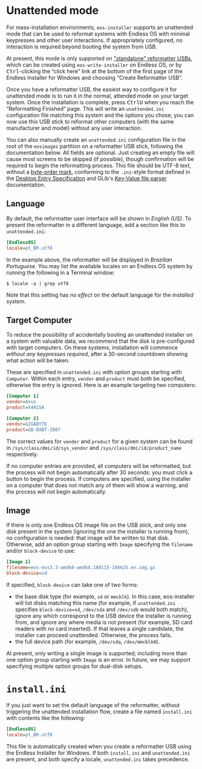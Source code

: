 # Unattended mode

For mass-installation environments, `eos-installer` supports an unattended mode that can be used to reformat systems with Endless OS with minimal keypresses and other user interactions. If appropriately configured, no interaction is required beyond booting the system from USB.

At present, this mode is only supported on ["standalone" reformatter USBs](https://support.endlessos.org/en/deployment/reformatter-usb), which can be created using `eos-write-installer` on Endless OS, or by <kbd>Ctrl</kbd>-clicking the “click here” link at the bottom of the first page of the Endless Installer for Windows and choosing “Create Reformatter USB”.

Once you have a reformatter USB, the easiest way to configure it for unattended mode is to run it in the normal, attended mode on your target system. Once the installation is complete, press <kbd>Ctrl</kbd><kbd>U</kbd> when you reach the “Reformatting Finished” page. This will write an `unattended.ini` configuration file matching this system and the options you chose; you can now use this USB stick to reformat other computers (with the same manufacturer and model) without any user interaction.

You can also manually create an `unattended.ini` configuration file in the root of the `eosimages` partition on a reformatter USB stick, following the documentation below. All fields are optional. Just creating an empty file will cause most screens to be skipped (if possible), though confirmation will be required to begin the reformatting process. This file should be UTF-8 text, without a [byte-order mark](https://en.wikipedia.org/wiki/Byte_order_mark), conforming to the `.ini`-style format defined in the [Desktop Entry Specification](https://specifications.freedesktop.org/desktop-entry-spec/latest/) and GLib's [Key-Value file parser](https://developer.gnome.org/glib/stable/glib-Key-value-file-parser.html) documentation.

## Language

By default, the reformatter user interface will be shown in _English (US)_. To present the reformatter in a different language, add a section like this to `unattended.ini`:

```ini
[EndlessOS]
locale=pt_BR.utf8
```

In the example above, the reformatter will be displayed in _Brazilian Portuguese_. You may list the available locales on an Endless OS system by running the following in a Terminal window:

```console
$ locale -a | grep utf8
```

Note that this setting has _no effect_ on the default language for the _installed_ system.

## Target Computer

To reduce the possibility of accidentally booting an unattended installer on a system with valuable data, we recommend that the disk is pre-configured with target computers. On these systems, installation will commence _without any keypresses required_, after a 30-second countdown showing what action will be taken.

These are specified in `unattended.ini` with option groups starting with `Computer`. Within each entry, `vendor` and `product` must both be specified, otherwise the entry is ignored. Here is an example targeting two computers:

```ini
[Computer 1]
vendor=Asus
product=X441SA

[Computer 2]
vendor=GIGABYTE
product=GB-BXBT-2807
```

The correct values for `vendor` and `product` for a given system can be found in `/sys/class/dmi/id/sys_vendor` and `/sys/class/dmi/id/product_name` respectively.

If no computer entries are provided, all computers will be reformatted, but the process will not begin automatically after 30 seconds: you must click a button to begin the process.  If computers are specified, using the installer on a computer that does not match any of them will show a warning, and the process will not begin automatically.

## Image

If there is only one Endless OS image file on the USB stick, and only one disk present in the system (ignoring the one the installer is running from), no configuration is needed: that image will be written to that disk. Otherwise, add an option group starting with `Image` specifying the `filename` and/or `block-device` to use:

```ini
[Image 1]
filename=eos-eos3.3-amd64-amd64.180115-104625.en.img.gz
block-device=sd
```

If specified, `block-device` can take one of two forms:

* the base disk type (for example, `sd` or `mmcblk`). In this case, eos-installer will list disks matching this name (for example, if `unattended.ini` specifies `block-device=sd`, `/dev/sda` and `/dev/sdb` would both match), ignore any which correspond to the USB device the installer is running from, and ignore any where media is not present (for example, SD card readers with no card inserted). If that leaves a single candidate, the installer can proceed unattended. Otherwise, the process fails.
* the full device path (for example, `/dev/sda`, `/dev/mmcblk0`).

At present, only writing a single image is supported; including more than one option group starting with `Image` is an error. In future, we may support specifying multiple option groups for dual-disk setups.

# `install.ini`

If you just want to set the default language of the reformatter, without triggering the unattended installation flow, create a file named `install.ini` with contents like the following:

```ini
[EndlessOS]
locale=pt_BR.utf8
```

This file is automatically created when you create a reformatter USB using the Endless Installer for Windows. If both `install.ini` and `unattended.ini` are present, and both specify a locale, `unattended.ini` takes precedence.
